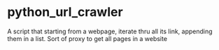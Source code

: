 # python_url_crawler
A script that starting from a webpage, iterate thru all its link, appending them in a list. Sort of proxy to get all pages in a website

